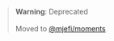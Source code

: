 
> **Warning**: Deprecated<br /><br />
> Moved to [@mjefi/moments](https://github.com/mjeightyfive/utils/tree/master/cli/moments)<br />
